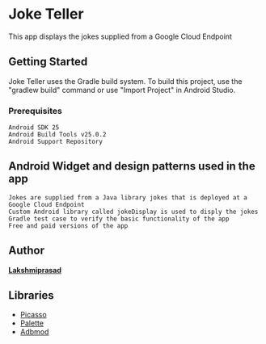 # Joke Teller
This app displays the jokes supplied from a Google Cloud Endpoint


## Getting Started
Joke Teller uses the Gradle build system. To build this project, use the "gradlew build" command or use "Import Project" in Android Studio.

### Prerequisites
```
Android SDK 25
Android Build Tools v25.0.2
Android Support Repository
```
## Android Widget and design patterns used in the app
```
Jokes are supplied from a Java library jokes that is deployed at a Google Cloud Endpoint
Custom Android library called jokeDisplay is used to disply the jokes
Gradle test case to verify the basic functionality of the app
Free and paid versions of the app
```
## Author
[**Lakshmiprasad**](https://github.com/sLakshmiprasad)

## Libraries
* [Picasso](http://square.github.io/picasso/)
* [Palette](https://developer.android.com/training/material/palette-colors.html)
* [Adbmod](https://firebase.google.com/docs/admob/admob-firebase)
